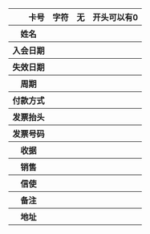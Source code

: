 <table>
  <tr>
    <th align="right">卡号</th><th>字符</th><th>无</th><th>开头可以有0</th>
  </tr>
  <tr>
    <th>姓名</th><th></th><th></th><th></th>
  </tr>
  <tr>
    <th>入会日期</th><th></th><th></th><th></th>
  </tr>
  <tr>
    <th>失效日期</th><th></th><th></th><th></th>
  </tr>  
  <tr>
    <th>周期</th><th></th><th></th><th></th>
  </tr>  
  <tr>
    <th>付款方式</th><th></th><th></th><th></th>
  </tr>  
  <tr>
    <th>发票抬头</th><th></th><th></th><th></th>
  </tr>  
  <tr>
    <th>发票号码</th><th></th><th></th><th></th>
  </tr>  
  <tr>
    <th>收据</th><th></th><th></th><th></th>
  </tr>  
  <tr>
    <th>销售</th><th></th><th></th><th></th>
  </tr>  
  <tr>
    <th>信使</th><th></th><th></th><th></th>
  </tr>  
  <tr>
    <th>备注</th><th></th><th></th><th></th>
  </tr>  
  <tr>
    <th>地址</th><th></th><th></th><th></th>
  </tr>    
</table>
